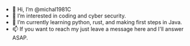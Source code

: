 - 👋 Hi, I’m @michal1981C
- 👀 I’m interested in coding and cyber security.
- 🌱 I’m currently learning python, rust, and making first steps in Java.
- 📫 If you want to reach my just leave a message here and I'll answer ASAP.

<!---
michal1981C/michal1981C is a ✨ special ✨ repository because its `README.md` (this file) appears on your GitHub profile.
You can click the Preview link to take a look at your changes.
--->
